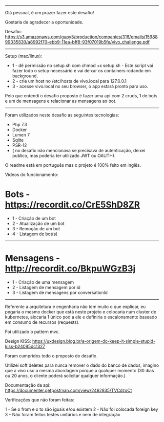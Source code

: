 <hr>

Olá pessoal, é um prazer fazer este desafio! 

Gostaria de agradecer a oportunidade.

Desafio: https://s3.amazonaws.com/gupy5/production/companies/316/emails/1598899335830/a8992f70-ebb9-11ea-bff8-93f07019b5fe/vivo_challenge.pdf
<hr>
Setup (mac/linux):

-   1 - dê permissão no setup.sh com chmod +x setup.sh - Este script vai fazer todo o setup necessário e vai deixar os containers rodando em background.
-   2 - crie um host no /etc/hosts de vivo.local para 127.0.0.1
-   3 - acesse vivo.local no seu browser, o app estará pronto para uso.

Pelo que entendi o desafio proposto é fazer uma api com 2 cruds, 1 de bots e um de mensagens e relacionar as mensagens ao bot.

<hr>

Foram utilizados neste desafio as seguintes tecnologias:

-   Php 7.3
-   Docker
-   Lumen 7
-   Sqlite
-   PSR-12
-   ( no desafio não mencionava se precisava de autenticação, deixei publico, mas poderia ter utilizado JWT ou OAUTH).

O readme está em português mas o projeto é 100% feito em inglês.

Vídeos do funcionamento:

# Bots - https://recordit.co/CrE5ShD8ZR
-   1 - Criação de um bot
-   2 - Atualização de um bot
-   3 - Remoção de um bot
-   4 - Listagem de bot(s)
-   ----------------------------------------- 
# Mensagens - http://recordit.co/BkpuWGzB3j
-   1 - Criação de uma mensagem
-   2 - Listagem de mensagem por id
-   3 - Listagem de mensagens por conversationId
<hr>

Referente a arquitetura e engenharia não tem muito o que explicar, eu pegaria o mesmo docker que está neste projeto e colocaria num cluster de kubernetes, alocaria 1 único pod a ele e definiria o escalonamento baseado em consumo de recursos (requests).

Foi utilizado o pattern mvc.

Design KISS: https://uxdesign.blog.br/a-origem-do-keep-it-simple-stupid-kiss-b24085dc1327

Foram cumpridos todo o proposto do desafio.

Utilizei soft deletes para nunca remover o dado do banco de dados, imagino que a vivo uso a mesma abordagem porque a qualquer momento (30 dias ou 20 anos, o cliente poderá solicitar qualquer informação.)

Documentação da api: https://documenter.getpostman.com/view/2492835/TVCdzoCt

Verificações que não foram feitas:

1 - Se o from e o to são iguais e/ou existem
2 - Não foi colocada foreign key
3 - Não foram feitos testes unitários e nem de integração

